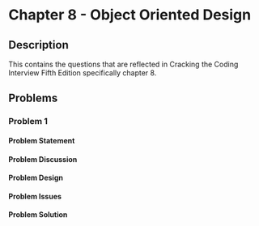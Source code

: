 # Chapter 8 - Object Oriented Design
## Description
This contains the questions that are reflected in Cracking the Coding Interview Fifth Edition specifically chapter 8.

## Problems
### Problem 1
#### Problem Statement
>

#### Problem Discussion

#### Problem Design

#### Problem Issues

#### Problem Solution
